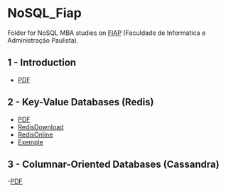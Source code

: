 # NoSQL_Fiap
Folder for NoSQL MBA studies on [FIAP](https://www.googleadservices.com/pagead/aclk?sa=L&ai=DChcSEwiA5ImElNn4AhX1RUgAHfXFDH4YABAAGgJjZQ&ae=2&ohost=www.google.com&cid=CAASJeRo-hpJyI09zbY6wuyJKr5BSyJH0W2SF9QkDxpMXMrwRNJBZ_Q&sig=AOD64_01bx1ajP9jO2R_5zbc1zzD1aWA2w&q&adurl&ved=2ahUKEwixq4SElNn4AhX9BbkGHRrMC6cQ0Qx6BAgCEAE&nis=8&dct=1) (Faculdade de Informática e Administração Paulista).

## 1 - Introduction
- [PDF](https://github.com/Darklabel91/NoSQL_Fiap/blob/main/Intro/MBA%20ASO%20%20-%20Cap%201%20-%20Conceitos%20e%20discussões%20sobre%20NOSQL_RevFinal_20201112_1633.pdf.pdf)

## 2 - Key-Value Databases (Redis)
- [PDF](https://github.com/Darklabel91/NoSQL_Fiap/blob/main/Key-Value%20Databases/MBA%20ASO%20%20-%20Cap%202%20-%20Key-value%20Databases%20(ReDis)_RevFinal.pdf)
- [RedisDownload](https://redis.io/download/)
- [RedisOnline](https://try.redis.io)
- [Exemple](https://github.com/Darklabel91/NoSQL_Fiap/blob/main/Key-Value%20Databases/Redis.md)

## 3 - Columnar-Oriented Databases (Cassandra)
-[PDF](https://github.com/Darklabel91/NoSQL_Fiap/blob/main/Columnar-Oriented%20Databases/MBA%20ASO%20%20-%20Cap%203%20-%20Columnar%20-%20Oriented%20Databases%20(Cassandra)_RevFinal.pdf)

